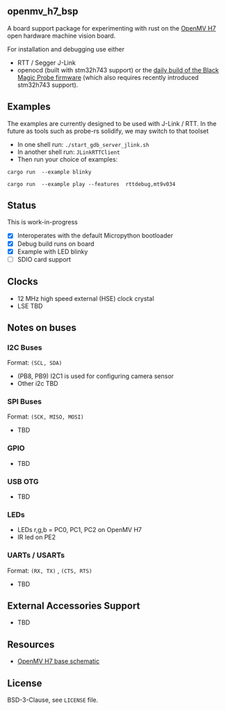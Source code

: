 ## openmv_h7_bsp

A board support package for experimenting with rust on 
the [OpenMV H7](https://openmv.io/products/openmv-cam-h7)
open hardware machine vision board.


For installation and debugging use either 
- RTT / Segger J-Link
- openocd (built with stm32h743 support) or the 
[daily build of the Black Magic Probe firmware](https://github.com/blacksphere/blackmagic/wiki/Upgrading-Firmware)
(which also requires recently introduced stm32h743 support).


## Examples

The examples are currently designed to be used with J-Link / RTT.
In the future as tools such as probe-rs solidify, we may switch to that toolset


- In one shell run: `./start_gdb_server_jlink.sh`
- In another shell run: `JLinkRTTClient`
- Then run your choice of examples:

```shell script
cargo run  --example blinky 
```

```shell script
cargo run  --example play --features  rttdebug,mt9v034
```

## Status

This is  work-in-progress

- [x] Interoperates with the default Micropython bootloader
- [x] Debug build runs on board
- [x] Example with LED blinky
- [ ] SDIO card support

## Clocks
- 12 MHz high speed external (HSE) clock crystal
- LSE TBD


## Notes on buses
###  I2C Buses
Format: `(SCL, SDA)`
- (PB8, PB9) I2C1 is used for configuring camera sensor
- Other i2c TBD

### SPI Buses
Format:  `(SCK, MISO, MOSI)` 
- TBD

### GPIO 
- TBD

### USB OTG
- TBD


### LEDs
- LEDs r,g,b = PC0, PC1, PC2 on OpenMV H7
- IR led on PE2


### UARTs / USARTs
Format: `(RX, TX)` , `(CTS, RTS)`

- TBD


## External Accessories Support
- TBD

## Resources
- [OpenMV H7 base schematic](https://github.com/openmv/openmv-boards/raw/master/openmv4/base/base.pdf) 


## License

BSD-3-Clause, see `LICENSE` file. 
